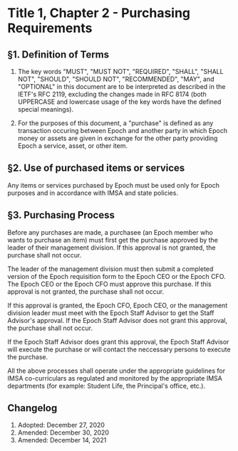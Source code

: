 # Title 1, Chapter 2 - Purchasing Requirements

## §1. Definition of Terms


1.  The key words "MUST", "MUST NOT", "REQUIRED", "SHALL", "SHALL NOT",
    "SHOULD", "SHOULD NOT", "RECOMMENDED", "MAY", and "OPTIONAL" in this
    document are to be interpreted as described in the IETF's RFC 2119,
    excluding the changes made in RFC 8174 (both UPPERCASE and lowercase
    usage of the key words have the defined special meanings).
    
2.  For the purposes of this document, a "purchase" is defined as any transaction occuring between Epoch
    and another party in which Epoch money or assets are given in exchange for the other party providing 
    Epoch a service, asset, or other item.

## §2. Use of purchased items or services

Any items or services purchased by Epoch must be used only for Epoch purposes and in accordance with IMSA and state policies.

## §3. Purchasing Process

Before any purchases are made, a purchasee (an Epoch member who wants to purchase an item) must first get the purchase approved by the leader of 
their management division. If this approval is not granted, the purchase shall not occur. 

The leader of the management division must then submit a completed version of the Epoch requisition form to the Epoch CEO or the Epoch CFO.
The Epoch CEO or the Epoch CFO must approve this purchase. If this approval is not granted, the purchase shall not occur.

If this approval is granted, the Epoch CFO, Epoch CEO, or the management division leader must meet with the Epoch Staff Advisor to get the Staff Advisor's approval.
If the Epoch Staff Advisor does not grant this approval, the purchase shall not occur.

If the Epoch Staff Advisor does grant this approval, the Epoch Staff Advisor will execute the purchase or will contact the neccessary persons to execute the purchase.

All the above processes shall operate under the appropriate guidelines for IMSA co-curriculars as regulated and monitored by the appropriate IMSA departments (for example: Student Life, the Principal's office, etc.).

## Changelog

1.  Adopted: December 27, 2020
2.  Amended: December 30, 2020
3.  Amended: December 14, 2021
